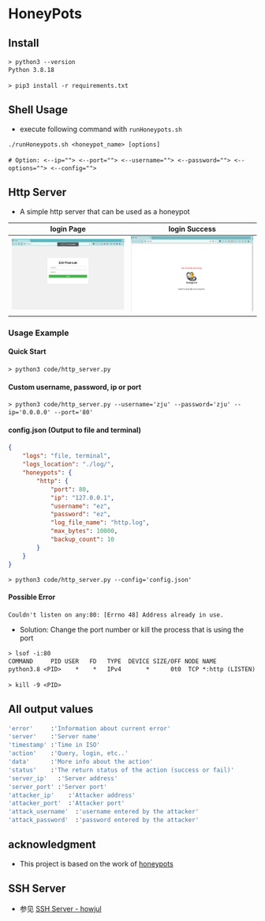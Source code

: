
# HoneyPots

## Install

```
> python3 --version
Python 3.8.18

> pip3 install -r requirements.txt
```

## Shell Usage

- execute following command with `runHoneypots.sh`

```
./runHoneypots.sh <honeypot_name> [options]

# Option: <--ip=""> <--port=""> <--username=""> <--password=""> <--options=""> <--config="">
```

## Http Server

- A simple http server that can be used as a honeypot

| login Page | login Success |
| :--------: | :-----------: |
| ![login](./pic/login.png) | ![login_success](./pic/loginsuccess.png) |

### Usage Example 

#### Quick Start

```
> python3 code/http_server.py
```

#### Custom username, password, ip or port

```
> python3 code/http_server.py --username='zju' --password='zju' --ip='0.0.0.0' --port='80'
```

#### config.json (Output to file and terminal)

```json
{
    "logs": "file, terminal",
    "logs_location": "./log/",
    "honeypots": {
        "http": {
            "port": 80,
            "ip": "127.0.0.1",
            "username": "ez",
            "password": "ez",
            "log_file_name": "http.log",
            "max_bytes": 10000,
            "backup_count": 10
        }
    }
}
```

```
> python3 code/http_server.py --config='config.json'
```

#### Possible Error

```
Couldn't listen on any:80: [Errno 48] Address already in use.
```

- Solution: Change the port number or kill the process that is using the port

```
> lsof -i:80
COMMAND     PID USER   FD   TYPE  DEVICE SIZE/OFF NODE NAME
python3.8 <PID>    *    *   IPv4       *      0t0  TCP *:http (LISTEN)

> kill -9 <PID>
```

## All output values

```sh
'error'     :'Information about current error' 
'server'    :'Server name'
'timestamp' :'Time in ISO'
'action'    :'Query, login, etc..'
'data'      :'More info about the action'
'status'    :'The return status of the action (success or fail)'
'server_ip'   :'Server address'
'server_port' :'Server port'
'attacker_ip'    :'Attacker address'
'attacker_port'  :'Attacker port'
'attack_username'  :'username entered by the attacker'
'attack_password'  :'password entered by the attacker'
```

## acknowledgment

- This project is based on the work of [honeypots](https://github.com/qeeqbox/honeypots)

## SSH Server

- 参见 [SSH Server - howjul](https://github.com/howjul/MyHoneypot)